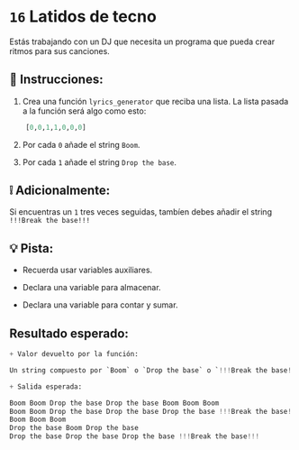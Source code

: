 # `16` Latidos de tecno

Estás trabajando con un DJ que necesita un programa que pueda crear ritmos para sus canciones.

## 📝 Instrucciones:

1. Crea una función `lyrics_generator` que reciba una lista. La lista pasada a la función será algo como esto:

```py
    [0,0,1,1,0,0,0]
```
2. Por cada `0` añade el string `Boom`.

3. Por cada `1` añade el string `Drop the base`.

## ❕ Adicionalmente:

Si encuentras un `1` tres veces seguidas, tambíen debes añadir el string `!!!Break the base!!!`

## 💡 Pista:

- Recuerda usar variables auxiliares.

- Declara una variable para almacenar.

- Declara una variable para contar y sumar.

## Resultado esperado:

```py
+ Valor devuelto por la función:

Un string compuesto por `Boom` o `Drop the base` o `!!!Break the base!!!`

+ Salida esperada:

Boom Boom Drop the base Drop the base Boom Boom Boom
Boom Boom Drop the base Drop the base Drop the base !!!Break the base!!! Boom Boom Boom
Boom Boom Boom
Drop the base Boom Drop the base
Drop the base Drop the base Drop the base !!!Break the base!!!
```
